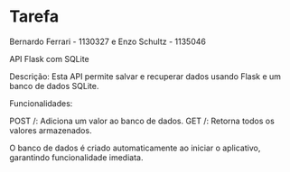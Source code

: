 # Tarefa
Bernardo Ferrari - 1130327 e Enzo Schultz - 1135046

API Flask com SQLite

Descrição:
Esta API permite salvar e recuperar dados usando Flask e um banco de dados SQLite.

Funcionalidades:

POST /: Adiciona um valor ao banco de dados.
GET /: Retorna todos os valores armazenados.

O banco de dados é criado automaticamente ao iniciar o aplicativo, garantindo funcionalidade imediata.
